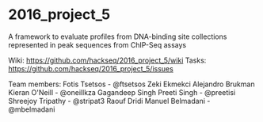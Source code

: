 # 2016_project_5
A framework to evaluate profiles from DNA-binding site collections represented in peak sequences from ChIP-Seq assays

Wiki: https://github.com/hackseq/2016_project_5/wiki
Tasks: https://github.com/hackseq/2016_project_5/issues

Team members:
Fotis Tsetsos - @ftsetsos
Zeki Ekmekci
Alejandro Brukman
Kieran O'Neill - @oneillkza
Gagandeep Singh 
Preeti Singh - @preetisi
Shreejoy Tripathy - @stripat3
Raouf Dridi
Manuel Belmadani - @mbelmadani
